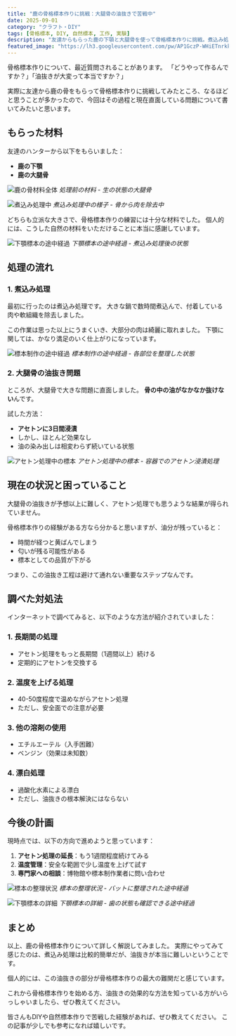 ```yaml
---
title: "鹿の骨格標本作りに挑戦：大腿骨の油抜きで苦戦中"
date: 2025-09-01
category: "クラフト・DIY"
tags: [骨格標本, DIY, 自然標本, 工作, 実験]
description: "友達からもらった鹿の下顎と大腿骨を使って骨格標本作りに挑戦。煮込み処理は順調だったものの、大腿骨の油抜きでアセトンでも効果なし。解決方法を模索中"
featured_image: "https://lh3.googleusercontent.com/pw/AP1GczP-WHiETnrkkVje_dSX3wTRFq3vfEZltnB1Cqa0OdRV3GMkPVjFHypLuRLhBPyTpzFO6XCeY2M3S-SaW1IygDsX-O5gz02Ec9_RTF6jcVO4qTv7tjYqwVaR4CLRav6gFxKiOnLDQx-GInsOu_mXNQUHHA=s1621?authuser=0"
---
```


骨格標本作りについて、最近質問されることがあります。
「どうやって作るんですか？」「油抜きが大変って本当ですか？」

実際に友達から鹿の骨をもらって骨格標本作りに挑戦してみたところ、なるほどと思うことが多かったので、今回はその過程と現在直面している問題について書いてみたいと思います。

## もらった材料

友達のハンターから以下をもらいました：

- **鹿の下顎**
- **鹿の大腿骨**

![鹿の骨材料全体](https://lh3.googleusercontent.com/pw/AP1GczNQq8kQhtiM66_sdusf6K8fyknguT9VT5K4wv4I1NXy1w6hJSUGy5VEaiy983ZF7ui4OryyvL9q51AzXESrWYHX88p5kqEwGKCQk2cioErx270Calfv=s1621?authuser=0)
*処理前の材料 - 生の状態の大腿骨*

![煮込み処理中](https://lh3.googleusercontent.com/pw/AP1GczO9h06c_obRy7J_kPs_PmFublmQ2Ujj4G0sYlRwIJrOrMf4ZulF585cW4sFmNZPzxxnXSZmzORiF22BWZxjuMTQVMYeAyzrqRmu3YuKSbnYlCEjZoQL4jH5qG2cysa46ZiODPoDSdLvMrHI7vk0shgbVQ=s1621?authuser=0)
*煮込み処理中の様子 - 骨から肉を除去中*

どちらも立派な大きさで、骨格標本作りの練習には十分な材料でした。
個人的には、こうした自然の材料をいただけることに本当に感謝しています。

![下顎標本の途中経過](https://lh3.googleusercontent.com/pw/AP1GczP-WHiETnrkkVje_dSX3wTRFq3vfEZltnB1Cqa0OdRV3GMkPVjFHypLuRLhBPyTpzFO6XCeY2M3S-SaW1IygDsX-O5gz02Ec9_RTF6jcVO4qTv7tjYqwVaR4CLRav6gFxKiOnLDQx-GInsOu_mXNQUHHA=s1621?authuser=0)
*下顎標本の途中経過 - 煮込み処理後の状態*

## 処理の流れ

### 1. 煮込み処理

最初に行ったのは煮込み処理です。
大きな鍋で数時間煮込んで、付着している肉や軟組織を除去しました。

この作業は思った以上にうまくいき、大部分の肉は綺麗に取れました。
下顎に関しては、かなり満足のいく仕上がりになっています。

![標本制作の途中経過](https://lh3.googleusercontent.com/pw/AP1GczNNvi0VQTQeISZ3psIEeKFSqUC8MLjLs344coG41pChBRfLHP5LrTVtpxJDzSsBxPCP-h6bfn9jILXDjHCLzIYLPFuouyGsGvNFa-TqxcwNMYxo9-yzz7UurvmtPcRfyEQrW9K71ujA9HWK42gT9Gmg_g=s1621?authuser=0)
*標本制作の途中経過 - 各部位を整理した状態*

### 2. 大腿骨の油抜き問題

ところが、大腿骨で大きな問題に直面しました。
**骨の中の油がなかなか抜けない**んです。

試した方法：
- **アセトンに3日間浸漬**
- しかし、ほとんど効果なし
- 油の染み出しは相変わらず続いている状態

![アセトン処理中の標本](https://lh3.googleusercontent.com/pw/AP1GczPLXaExUR1xYBHN1gN8LxS39ZioQHPpJQ8cWFClMslsn2bnYeUlVdS8_j-AbP7yTrc0P1IEGm0sOXxIOkwtSEVGf86hfI_o7JgmfmQL8c1k-EnxQjIKZKdOubM-7mTZl_3hqkNVSH8Yi4gUnokXYa-4ug=s1621?authuser=0)
*アセトン処理中の標本 - 容器でのアセトン浸漬処理*

## 現在の状況と困っていること

大腿骨の油抜きが予想以上に難しく、アセトン処理でも思うような結果が得られていません。

骨格標本作りの経験がある方なら分かると思いますが、油分が残っていると：
- 時間が経つと黄ばんでしまう
- 匂いが残る可能性がある
- 標本としての品質が下がる

つまり、この油抜き工程は避けて通れない重要なステップなんです。

## 調べた対処法

インターネットで調べてみると、以下のような方法が紹介されていました：

### 1. 長期間の処理
- アセトン処理をもっと長期間（1週間以上）続ける
- 定期的にアセトンを交換する

### 2. 温度を上げる処理
- 40-50度程度で温めながらアセトン処理
- ただし、安全面での注意が必要

### 3. 他の溶剤の使用
- エチルエーテル（入手困難）
- ベンジン（効果は未知数）

### 4. 漂白処理
- 過酸化水素による漂白
- ただし、油抜きの根本解決にはならない

## 今後の計画

現時点では、以下の方向で進めようと思っています：

1. **アセトン処理の延長**：もう1週間程度続けてみる
2. **温度管理**：安全な範囲で少し温度を上げて試す
3. **専門家への相談**：博物館や標本制作業者に問い合わせ

![標本の整理状況](https://lh3.googleusercontent.com/pw/AP1GczPVE56AmPT2vPWGtnbdQRbFLziMI4l3quUU8Kyiirzh1weypeDLOaUayRz0B3Gk-sm769Yqds8Lz_jD-2-YXBGITtLJcUChY0zFrcZzLp6geA6_7PBPgBulvDuCvDDA3l0AVX5fJ_eJVmHL9UI2ZmLYuA=s1621?authuser=0)
*標本の整理状況 - バットに整理された途中経過*

![下顎標本の詳細](https://lh3.googleusercontent.com/pw/AP1GczMVTDlZh68Pm3s2Wumz2oJgqiH_mRaN1DqNpfcYcZ1JoHaF5y3V3iESXf2P_ZWPyitd2b5ETYzTj0JQUn2GDfFZHukBJEHG_pcmsC4e9Gbn4f2EuP5RggC4pugBRhmnPocNuMYg0y5ndcuGXPcwIxGmBg=s1621?authuser=0)
*下顎標本の詳細 - 歯の状態も確認できる途中経過*

## まとめ

以上、鹿の骨格標本作りについて詳しく解説してみました。
実際にやってみて感じたのは、煮込み処理は比較的簡単だが、油抜きが本当に難しいということです。

個人的には、この油抜きの部分が骨格標本作りの最大の難関だと感じています。

これから骨格標本作りを始める方、油抜きの効果的な方法を知っている方がいらっしゃいましたら、ぜひ教えてください。

皆さんもDIYや自然標本作りで苦戦した経験があれば、ぜひ教えてください。
この記事が少しでも参考になれば嬉しいです。